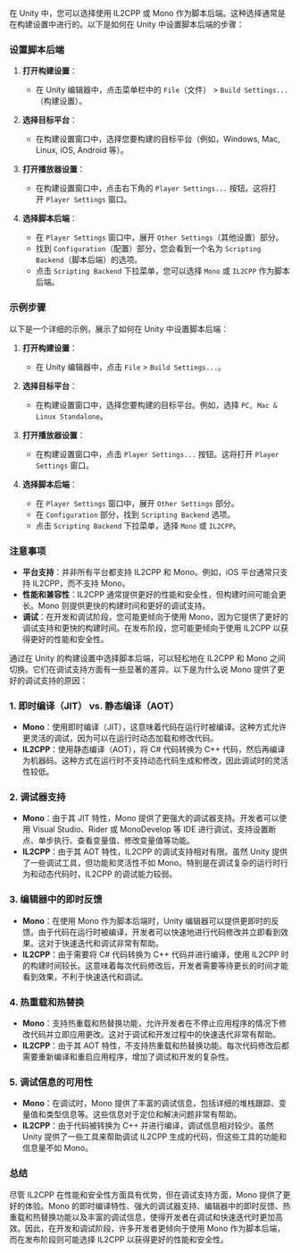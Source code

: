 在 Unity 中，您可以选择使用 IL2CPP 或 Mono 作为脚本后端。这种选择通常是在构建设置中进行的。以下是如何在 Unity 中设置脚本后端的步骤：

### 设置脚本后端

1. **打开构建设置**：
    
    - 在 Unity 编辑器中，点击菜单栏中的 `File`（文件） > `Build Settings...`（构建设置）。
2. **选择目标平台**：
    
    - 在构建设置窗口中，选择您要构建的目标平台（例如，Windows, Mac, Linux, iOS, Android 等）。
3. **打开播放器设置**：
    
    - 在构建设置窗口中，点击右下角的 `Player Settings...` 按钮。这将打开 `Player Settings` 窗口。
4. **选择脚本后端**：
    
    - 在 `Player Settings` 窗口中，展开 `Other Settings`（其他设置）部分。
    - 找到 `Configuration`（配置）部分，您会看到一个名为 `Scripting Backend`（脚本后端）的选项。
    - 点击 `Scripting Backend` 下拉菜单，您可以选择 `Mono` 或 `IL2CPP` 作为脚本后端。

### 示例步骤

以下是一个详细的示例，展示了如何在 Unity 中设置脚本后端：

1. **打开构建设置**：
    
    - 在 Unity 编辑器中，点击 `File` > `Build Settings...`。
2. **选择目标平台**：
    
    - 在构建设置窗口中，选择您要构建的目标平台。例如，选择 `PC, Mac & Linux Standalone`。
3. **打开播放器设置**：
    
    - 在构建设置窗口中，点击 `Player Settings...` 按钮。这将打开 `Player Settings` 窗口。
4. **选择脚本后端**：
    
    - 在 `Player Settings` 窗口中，展开 `Other Settings` 部分。
    - 在 `Configuration` 部分，找到 `Scripting Backend` 选项。
    - 点击 `Scripting Backend` 下拉菜单，选择 `Mono` 或 `IL2CPP`。

### 注意事项

- **平台支持**：并非所有平台都支持 IL2CPP 和 Mono。例如，iOS 平台通常只支持 IL2CPP，而不支持 Mono。
- **性能和兼容性**：IL2CPP 通常提供更好的性能和安全性，但构建时间可能会更长。Mono 则提供更快的构建时间和更好的调试支持。
- **调试**：在开发和调试阶段，您可能更倾向于使用 Mono，因为它提供了更好的调试支持和更快的构建时间。在发布阶段，您可能更倾向于使用 IL2CPP 以获得更好的性能和安全性。


通过在 Unity 的构建设置中选择脚本后端，可以轻松地在 IL2CPP 和 Mono 之间切换。它们在调试支持方面有一些显著的差异。以下是为什么说 Mono 提供了更好的调试支持的原因：

### 1. 即时编译（JIT） vs. 静态编译（AOT）

- **Mono**：使用即时编译（JIT），这意味着代码在运行时被编译。这种方式允许更灵活的调试，因为可以在运行时动态加载和修改代码。
- **IL2CPP**：使用静态编译（AOT），将 C# 代码转换为 C++ 代码，然后再编译为机器码。这种方式在运行时不支持动态代码生成和修改，因此调试时的灵活性较低。

### 2. 调试器支持

- **Mono**：由于其 JIT 特性，Mono 提供了更强大的调试器支持。开发者可以使用 Visual Studio、Rider 或 MonoDevelop 等 IDE 进行调试，支持设置断点、单步执行、查看变量值、修改变量值等功能。
- **IL2CPP**：由于其 AOT 特性，IL2CPP 的调试支持相对有限。虽然 Unity 提供了一些调试工具，但功能和灵活性不如 Mono。特别是在调试复杂的运行时行为和动态代码时，IL2CPP 的调试能力较弱。

### 3. 编辑器中的即时反馈

- **Mono**：在使用 Mono 作为脚本后端时，Unity 编辑器可以提供更即时的反馈。由于代码在运行时被编译，开发者可以快速地进行代码修改并立即看到效果。这对于快速迭代和调试非常有帮助。
- **IL2CPP**：由于需要将 C# 代码转换为 C++ 代码并进行编译，使用 IL2CPP 时的构建时间较长。这意味着每次代码修改后，开发者需要等待更长的时间才能看到效果，不利于快速迭代和调试。

### 4. 热重载和热替换

- **Mono**：支持热重载和热替换功能，允许开发者在不停止应用程序的情况下修改代码并立即应用更改。这对于调试和开发过程中的快速迭代非常有帮助。
- **IL2CPP**：由于其 AOT 特性，不支持热重载和热替换功能。每次代码修改后都需要重新编译和重启应用程序，增加了调试和开发的复杂性。

### 5. 调试信息的可用性

- **Mono**：在调试时，Mono 提供了丰富的调试信息，包括详细的堆栈跟踪、变量值和类型信息等。这些信息对于定位和解决问题非常有帮助。
- **IL2CPP**：由于代码被转换为 C++ 并进行编译，调试信息相对较少。虽然 Unity 提供了一些工具来帮助调试 IL2CPP 生成的代码，但这些工具的功能和信息量不如 Mono。

### 总结

尽管 IL2CPP 在性能和安全性方面具有优势，但在调试支持方面，Mono 提供了更好的体验。Mono 的即时编译特性、强大的调试器支持、编辑器中的即时反馈、热重载和热替换功能以及丰富的调试信息，使得开发者在调试和快速迭代时更加高效。因此，在开发和调试阶段，许多开发者更倾向于使用 Mono 作为脚本后端，而在发布阶段则可能选择 IL2CPP 以获得更好的性能和安全性。